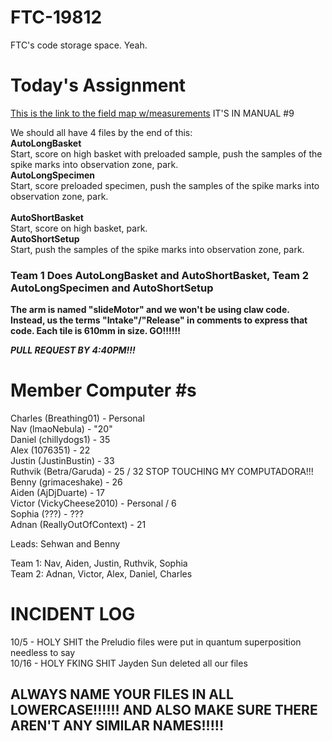 # FTC-19812
FTC's code storage space. Yeah. 

# Today's Assignment
[This is the link to the field map w/measurements](https://www.firstinspires.org/resource-library/ftc/game-and-season-info)  IT'S IN MANUAL #9

We should all have 4 files by the end of this: <br>
**AutoLongBasket** <br>
Start, score on high basket with preloaded sample, push the samples of the spike marks into observation zone, park. <br>
**AutoLongSpecimen** <br>
Start, score preloaded specimen, push the samples of the spike marks into observation zone, park. <br>
<br>
**AutoShortBasket** <br>
Start, score on high basket, park. <br>
**AutoShortSetup** <br>
Start, push the samples of the spike marks into observation zone, park. <br>

### Team 1 Does AutoLongBasket and AutoShortBasket, Team 2 AutoLongSpecimen and AutoShortSetup

__The arm is named "slideMotor" and we won't be using claw code. Instead, us the terms "Intake"/"Release" in comments to express that code. Each tile is 610mm in size. GO!!!!!!__

***PULL REQUEST BY 4:40PM!!!***



# Member Computer #s
Charles (Breathing01) - Personal <br>
Nav (lmaoNebula) - "20" <br>
Daniel (chillydogs1) - 35 <br>
Alex (1076351) - 22 <br>
Justin (JustinBustin) - 33 <br>
Ruthvik (Betra/Garuda) - 25 / 32 STOP TOUCHING MY COMPUTADORA!!! <br>
Benny (grimaceshake) - 26 <br>
Aiden (AjDjDuarte) - 17 <br>
Victor (VickyCheese2010) - Personal / 6 <br>
Sophia (???) - ??? <br>
Adnan (ReallyOutOfContext) - 21 <br>

Leads: Sehwan and Benny <br>

Team 1: Nav, Aiden, Justin, Ruthvik, Sophia <br>
Team 2: Adnan, Victor, Alex, Daniel, Charles
# INCIDENT LOG
10/5 - HOLY SHIT the Preludio files were put in quantum superposition needless to say <br>
10/16 - HOLY FKING SHIT Jayden Sun deleted all our files

## ALWAYS NAME YOUR FILES IN ALL LOWERCASE!!!!!! AND ALSO MAKE SURE THERE AREN'T ANY SIMILAR NAMES!!!!!
